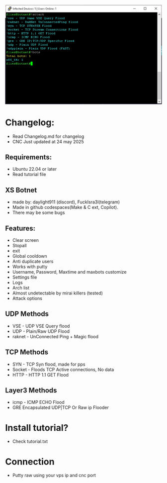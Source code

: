 ![Img](image.webp?raw=true "Screenshot")

# Changelog:
- Read Changelog.md for changelog
- CNC Just updated at 24 may 2025
## Requirements:
- Ubuntu 22.04 or later
- Read tutorial file
## XS Botnet
- made by: daylight911 (discord), FuckIsra3l(telegram)
- Made in github codespaces(Make & C ext, Copilot).
- There may be some bugs

## Features:
- Clear screen
- Stopall
- exit
- Global cooldown
- Anti duplicate users
- Works with putty
- Username, Password, Maxtime and maxbots customize
- Settings file
- Logs
- Arch list
- Almost undetectable by mirai killers (tested)
- Attack options

## UDP Methods
- VSE - UDP VSE Query flood
- UDP - Plain/Raw UDP Flood 
- raknet - UnConnected Ping + Magic flood
## TCP Methods
- SYN - TCP Syn flood, made for pps
- Socket - Floods TCP Active connections, No data
- HTTP - HTTP 1.1 GET Flood
## Layer3 Methods
- icmp - ICMP ECHO Flood
- GRE Encapsulated UDP|TCP Or Raw ip Flooder

# Install tutorial?
- Check tutorial.txt

# Connection
- Putty raw using your vps ip and cnc port
